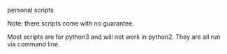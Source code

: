 personal scripts

Note: there scripts come with no guarantee.

Most scripts are for python3 and will not work in python2. They are all run via command line.
